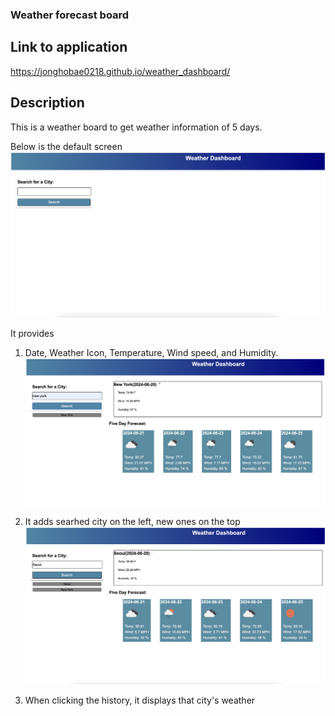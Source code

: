 ### Weather forecast board


## Link to application
https://jonghobae0218.github.io/weather_dashboard/

## Description
This is a weather board to get weather information of 5 days.

Below is the default screen
![Default screen photo](Assets/images/defaultScreen.png)

It provides 
1. Date, Weather Icon, Temperature, Wind speed, and Humidity.
![Photo of first search](Assets/images/searchOneCity.png)

2. It adds searhed city on the left, new ones on the top
![Photo of first search](Assets/images/searchTwoCity.png)

3. When clicking the history, it displays that city's weather

